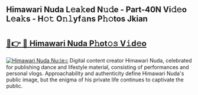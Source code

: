 ## Himawari Nuda L𝚎a𝚔ed N𝚞𝚍e - Part-40N Vi𝚍𝚎o L𝚎a𝚔s - H𝚘𝚝 O𝚗𝚕yf𝚊ns P𝚑𝚘tos Jkian

# <h2><a href="http://kf6rqi.oniu.top/?m=Himawari+Nuda">🔗👉 🔴 Himawari Nuda P𝚑ot𝚘𝚜 V𝚒d𝚎o</a></h2>

[![Himawari Nuda Nu𝚍e𝚜](https://i.imgur.com/0qMVB7G.gif)](http://kf6rqi.oniu.top/?m=Himawari+Nuda)
Digital content creator Himawari Nuda, celebrated for publishing dance and lifestyle material, consisting of performances and personal vlogs. Approachability and authenticity define Himawari Nuda's public image, but the enigma of his private life continues to captivate the public.  
